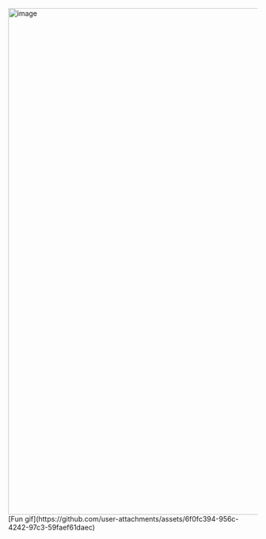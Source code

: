 <img width="1919" height="1024" alt="image" src="https://github.com/user-attachments/assets/8b6ca0be-b0c2-4068-83d3-399464c3913a" />
[Fun gif](https://github.com/user-attachments/assets/6f0fc394-956c-4242-97c3-59faef61daec)
